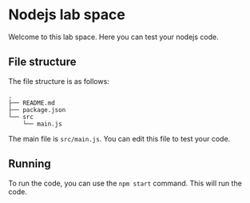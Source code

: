 # Nodejs lab space
Welcome to this lab space. Here you can test your nodejs code.

## File structure
The file structure is as follows:
```
.
├── README.md
├── package.json
└── src
    └── main.js
```

The main file is `src/main.js`. You can edit this file to test your code.

## Running
To run the code, you can use the `npm start` command. This will run the code.